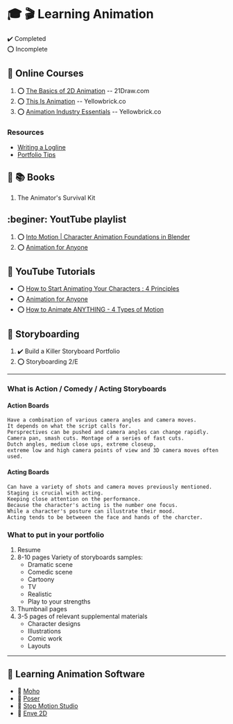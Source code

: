 # :mortar_board: :clapper: Learning Animation

:heavy_check_mark: Completed  
:o: Incomplete

## :beginner: Online Courses

1. :o: [The Basics of 2D Animation](/) -- 21Draw.com
2. :o: [This Is Animation​](/) -- Yellowbrick.co
3. :o: [Animation Industry Essentials](/) -- Yellowbrick.co

### Resources

- [Writing a Logline](https://www.careersinfilm.com/logline)
- [Portfolio Tips](https://www.sonypicturesanimation.com/careers/portfolio-tips)

## :beginner: :books: Books

1. The Animator's Survival Kit

## :beginer: YoutTube playlist

1. :o: [Into Motion | Character Animation Foundations in Blender](https://www.youtube.com/playlist?list=PLWwxDvu07QrEXxC7XnLQwQq5ZXAWo0OaJ)
2. :o: [Animation for Anyone](https://www.youtube.com/playlist?list=PLqKRc0Oi7q20wxXVUNiS15S2MvtSqOtLV)

## :beginner: YouTube Tutorials

- :o: [How to Start Animating Your Characters : 4 Principles](https://www.youtube.com/watch?v=ynBENQJBQbE)
- :o: [Animation for Anyone](https://www.youtube.com/playlist?list=PLqKRc0Oi7q20wxXVUNiS15S2MvtSqOtLV)
- :o: [How to Animate ANYTHING - 4 Types of Motion](https://youtu.be/iZBKWoSTVX8?si=JVioAnypD6iWCCbe)

## :beginner: Storyboarding

1. :heavy_check_mark: Build a Killer Storyboard Portfolio
2. :o: Storyboarding 2/E

***

### What is Action / Comedy / Acting Storyboards

#### Action Boards

```text
Have a combination of various camera angles and camera moves.
It depends on what the script calls for.
Persprectives can be pushed and camera angles can change rapidly.
Camera pan, smash cuts. Montage of a series of fast cuts.
Dutch angles, medium close ups, extreme closeup, 
extreme low and high camera points of view and 3D camera moves often used.
```

#### Acting Boards

```text
Can have a variety of shots and camera moves previously mentioned.
Staging is crucial with acting.
Keeping close attention on the performance.
Because the character's acting is the number one focus.
While a character's posture can illustrate their mood.
Acting tends to be betweeen the face and hands of the charcter.
```

### What to put in your portfolio

1. Resume
2. 8-10 pages Variety of storyboards
   samples:
   - Dramatic scene
   - Comedic scene
   - Cartoony
   - TV
   - Realistic
   - Play to your strengths
3. Thumbnail pages
4. 3-5 pages of relevant supplemental materials
   - Character designs
   - Illustrations
   - Comic work
   - Layouts

***

## :beginner: Learning Animation Software

- :file_folder: [Moho](learning-moho/)
- :file_folder: [Poser](learning-poser/)
- :file_folder: [Stop Motion Studio](stop-motion-studio/)
- :file_folder: [Enve 2D](enve-2d/)
